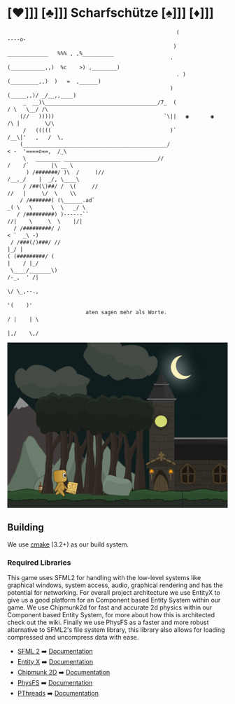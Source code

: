 # [:hearts:]]] [:clubs:]]] Scharfschütze [:spades:]]] [:diamonds:]]]
```
                                                      (                               ----o-   
                                                     )               _____________   %%% , ,%__________
                                                    '               (___________,,)  %c    >) ,________)
                                                      . )              (_________,,)  )   =  ,______)
                                                    )                      (_____,,)/ _/__,,____)
     _  __)\____________________________________/7_  (                         / \   \__/ /\
    (//   )))))                                   `\||   ◉       ◉            /\ |        \/\
     /   (((((                                      )`                       /__\|'   ,   /  \,
    (______________________________________________/                        < -  '====o==,  /_\
     \   ________ ______________________________//                         /    /`       |\ __ \
      ) /#######/ )\  /     )//                                           /__,_/    |  _/, \____\
     / /##(\)##/ /  \(     //                                                //   |     \/  \    \\
    / /#######( (\______.ad`                                               _( \   \      \  \   _/ \
   / /#########) )------``                                                   //|    \     \  \    |/|
  / /#########/ /                                                                    < `  _\ -)
 / /###(/)###/ //                                                                      |_/ |
( (#########/ (                                                                     |    / |_/
 \____/_______\)                                                                  /-_,  ' /|
                                                                                     \/ \_,--.,
                                                                                   '(    )'
                         aten sagen mehr als Worte.                               / |    | \
                                                                                  |,/    \,/
```
![Game Rendering](https://raw.githubusercontent.com/tsteinholz/Scharfschutze/master/res/screenshots/render.png)

## Building
We use [cmake](https://www.cs.swarthmore.edu/~adanner/tips/cmake.php) (3.2+) as our build system.

### Required Libraries
This game uses SFML2 for handling with the low-level systems like graphical windows, system access, audio, graphical rendering and has the potential for networking. For overall project architecture we use EntityX to give us a good platform for an Component based Entity System within our game. We use Chipmunk2d for fast and accurate 2d physics within our Component based Entity System, for more about how this is architected check out the wiki. Finally we use PhysFS as a faster and more robust alternative to SFML2's file system library, this library also allows for loading compressed and uncompress data with ease.


* [SFML 2](https://github.com/SFML/SFML) :arrow_right: [Documentation](https://www.sfml-dev.org/documentation/2.4.2/)
* [Entity X](https://github.com/alecthomas/entityx) :arrow_right: [Documentation](https://github.com/alecthomas/entityx/blob/master/README.md)
* [Chipmunk 2D](https://chipmunk-physics.net) :arrow_right: [Documentation](https://chipmunk-physics.net/release/ChipmunkLatest-API-Reference/)
* [PhysFS](https://icculus.org/physfs/) :arrow_right: [Documentation](https://icculus.org/physfs/docs/html/)
* [PThreads](https://computing.llnl.gov/tutorials/pthreads/) :arrow_right: [Documentation](https://computing.llnl.gov/tutorials/pthreads/)
